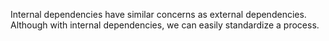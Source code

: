 Internal dependencies have similar concerns as external dependencies. Although with internal dependencies, we can easily standardize a process.